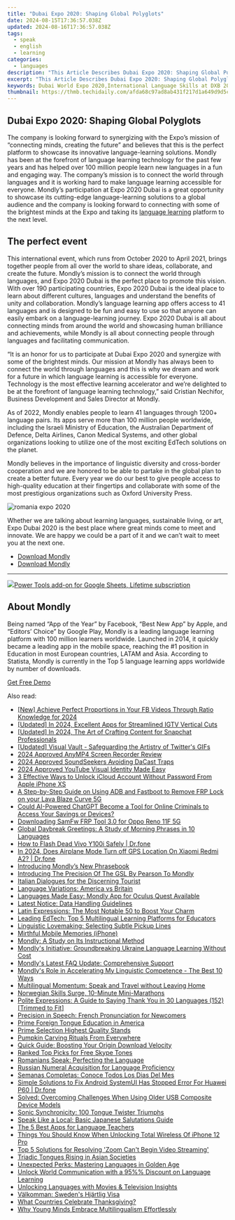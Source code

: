 ```yaml
---
title: "Dubai Expo 2020: Shaping Global Polyglots"
date: 2024-08-15T17:36:57.038Z
updated: 2024-08-16T17:36:57.038Z
tags:
  - speak
  - english
  - learning
categories:
  - languages
description: "This Article Describes Dubai Expo 2020: Shaping Global Polyglots"
excerpt: "This Article Describes Dubai Expo 2020: Shaping Global Polyglots"
keywords: Dubai World Expo 2020,International Language Skills at DXB 2020,Developing Linguistic Competence in Dubai's Global Hub,Dubai Expo 2020 Multilingual Experience,Shaping Polyglots for the Future Through Dubai Expo 2020,Embracing Diversity,Global Polyglotism at Dubai World Expo 2020
thumbnail: https://thmb.techidaily.com/afda68c97ad8ab431f217d1a649d9d5c1081b7b5e12422de4ab2672dba23567f.jpg
---
```


## Dubai Expo 2020: Shaping Global Polyglots

 The company is looking forward to synergizing with the Expo’s mission of “connecting minds, creating the future” and believes that this is the perfect platform to showcase its innovative language-learning solutions. Mondly has been at the forefront of language learning technology for the past few years and has helped over 100 million people learn new languages in a fun and engaging way. The company’s mission is to connect the world through languages and it is working hard to make language learning accessible for everyone. Mondly’s participation at Expo 2020 Dubai is a great opportunity to showcase its cutting-edge language-learning solutions to a global audience and the company is looking forward to connecting with some of the brightest minds at the Expo and taking its [language learning](https://shop.mondly.com/affiliate.php?ACCOUNT=ATISTUDI&AFFILIATE=108875&PATH=https://www.mondly.com?AFFILIATE=108875) platform to the next level.

## **The perfect event**

 This international event, which runs from October 2020 to April 2021, brings together people from all over the world to share ideas, collaborate, and create the future. Mondly’s mission is to connect the world through languages, and Expo 2020 Dubai is the perfect place to promote this vision. With over 190 participating countries, Expo 2020 Dubai is the ideal place to learn about different cultures, languages and understand the benefits of unity and collaboration. Mondly’s language learning app offers access to 41 languages and is designed to be fun and easy to use so that anyone can easily embark on a language-learning journey. Expo 2020 Dubai is all about connecting minds from around the world and showcasing human brilliance and achievements, while Mondly is all about connecting people through languages and facilitating communication.

 “It is an honor for us to participate at Dubai Expo 2020 and synergize with some of the brightest minds. Our mission at Mondly has always been to connect the world through languages and this is why we dream and work for a future in which language learning is accessible for everyone. Technology is the most effective learning accelerator and we’re delighted to be at the forefront of language learning technology,” said Cristian Nechifor, Business Development and Sales Director at Mondly.

 As of 2022, Mondly enables people to learn 41 languages through 1200+ language pairs. Its apps serve more than 100 million people worldwide, including the Israeli Ministry of Education, the Australian Department of Defence, Delta Airlines, Canon Medical Systems, and other global organizations looking to utilize one of the most exciting EdTech solutions on the planet.

 Mondly believes in the importance of linguistic diversity and cross-border cooperation and we are honored to be able to partake in the global plan to create a better future. Every year we do our best to give people access to high-quality education at their fingertips and collaborate with some of the most prestigious organizations such as Oxford University Press.

![romania expo 2020](https://edge.mondly.com/blog/wp-content/uploads/2022/03/mondly-expo-dubai.jpg "Mondly Brings The Future Of Language Learning At Expo 2020 Dubai 2")

 Whether we are talking about learning languages, sustainable living, or art, Expo Dubai 2020 is the best place where great minds come to meet and innovate. We are happy we could be a part of it and we can’t wait to meet you at the next one.

* [Download Mondly](https://www.facebook.com/sharer/sharer.php?u=https%3A%2F%2Fwww.mondly.com%2Fblog%2Fmondly-expo-2020-dubai%2F&t=Mondly+Brings+the+Future+of+Language+Learning+at+Expo+2020+Dubai "Share on Facebook")
* [Download Mondly](https://shop.mondly.com/affiliate.php?ACCOUNT=ATISTUDI&AFFILIATE=108875&PATH=https://www.mondly.com?AFFILIATE=108875)

---

<!-- affiliate ads begin -->
<a href="https://secure.2checkout.com/order/checkout.php?PRODS=4726807&QTY=1&AFFILIATE=108875&CART=1"><img src="https://secure.avangate.com/images/merchant/c14a8df1e1b4d5297e9cb30cb34d5a00/products/copy_copy_power-tools-48.png" border="0">Power Tools add-on for Google Sheets, Lifetime subscription</a>
<!-- affiliate ads end -->
## About Mondly

 Being named “App of the Year” by Facebook, “Best New App” by Apple, and “Editors’ Choice” by Google Play, Mondly is a leading language learning platform with 100 million learners worldwide. Launched in 2014, it quickly became a leading app in the mobile space, reaching the #1 position in Education in most European countries, LATAM and Asia. According to Statista, Mondly is currently in the Top 5 language learning apps worldwide by number of downloads.

[Get Free Demo](https://shop.mondly.com/affiliate.php?ACCOUNT=ATISTUDI&AFFILIATE=108875&PATH=https://www.mondly.com?AFFILIATE=108875)

<ins class="adsbygoogle"
     style="display:block"
     data-ad-format="autorelaxed"
     data-ad-client="ca-pub-7571918770474297"
     data-ad-slot="1223367746"></ins>



<ins class="adsbygoogle"
     style="display:block"
     data-ad-client="ca-pub-7571918770474297"
     data-ad-slot="8358498916"
     data-ad-format="auto"
     data-full-width-responsive="true"></ins>



<span class="atpl-alsoreadstyle">Also read:</span>
<div><ul>
<li><a href="https://facebook-video-files.techidaily.com/new-achieve-perfect-proportions-in-your-fb-videos-through-ratio-knowledge-for-2024/"><u>[New] Achieve Perfect Proportions in Your FB Videos Through Ratio Knowledge for 2024</u></a></li>
<li><a href="https://instagram-videos.techidaily.com/updated-in-2024-excellent-apps-for-streamlined-igtv-vertical-cuts/"><u>[Updated] In 2024, Excellent Apps for Streamlined IGTV Vertical Cuts</u></a></li>
<li><a href="https://snapchat-videos.techidaily.com/updated-in-2024-the-art-of-crafting-content-for-snapchat-professionals/"><u>[Updated] In 2024, The Art of Crafting Content for Snapchat Professionals</u></a></li>
<li><a href="https://twitter-videos.techidaily.com/updated-visual-vault-safeguarding-the-artistry-of-twitters-gifs/"><u>[Updated] Visual Vault - Safeguarding the Artistry of Twitter's GIFs</u></a></li>
<li><a href="https://video-capture.techidaily.com/2024-approved-anymp4-screen-recorder-review/"><u>2024 Approved  AnyMP4 Screen Recorder Review</u></a></li>
<li><a href="https://extra-guidance.techidaily.com/2024-approved-soundseekers-avoiding-dacast-traps/"><u>2024 Approved  SoundSeekers  Avoiding DaCast Traps</u></a></li>
<li><a href="https://facebook-record-videos.techidaily.com/2024-approved-youtube-visual-identity-made-easy/"><u>2024 Approved  YouTube Visual Identity Made Easy</u></a></li>
<li><a href="https://activate-lock.techidaily.com/3-effective-ways-to-unlock-icloud-account-without-password-from-apple-iphone-xs-by-drfone-ios/"><u>3 Effective Ways to Unlock iCloud Account Without Password From Apple iPhone XS</u></a></li>
<li><a href="https://android-frp.techidaily.com/a-step-by-step-guide-on-using-adb-and-fastboot-to-remove-frp-lock-on-your-lava-blaze-curve-5g-by-drfone-android/"><u>A Step-by-Step Guide on Using ADB and Fastboot to Remove FRP Lock on your Lava Blaze Curve 5G</u></a></li>
<li><a href="https://tech-revival.techidaily.com/could-ai-powered-chatgpt-become-a-tool-for-online-criminals-to-access-your-savings-or-devices/"><u>Could AI-Powered ChatGPT Become a Tool for Online Criminals to Access Your Savings or Devices?</u></a></li>
<li><a href="https://android-unlock.techidaily.com/downloading-samfw-frp-tool-30-for-oppo-reno-11f-5g-by-drfone-android/"><u>Downloading SamFw FRP Tool 3.0 for Oppo Reno 11F 5G</u></a></li>
<li><a href="https://mondly-stories.techidaily.com/global-daybreak-greetings-a-study-of-morning-phrases-in-10-languages/"><u>Global Daybreak Greetings: A Study of Morning Phrases in 10 Languages</u></a></li>
<li><a href="https://howto.techidaily.com/how-to-flash-dead-vivo-y100i-safely-drfone-by-drfone-fix-android-problems-fix-android-problems/"><u>How to Flash Dead Vivo Y100i Safely | Dr.fone</u></a></li>
<li><a href="https://review-topics.techidaily.com/in-2024-does-airplane-mode-turn-off-gps-location-on-xiaomi-redmi-a2-drfone-by-drfone-virtual-android/"><u>In 2024, Does Airplane Mode Turn off GPS Location On Xiaomi Redmi A2? | Dr.fone</u></a></li>
<li><a href="https://mondly-stories.techidaily.com/introducing-mondlys-new-phrasebook/"><u>Introducing Mondly’s New Phrasebook</u></a></li>
<li><a href="https://mondly-stories.techidaily.com/introducing-the-precision-of-the-gsl-by-pearson-to-mondly/"><u>Introducing The Precision Of The GSL By Pearson To Mondly</u></a></li>
<li><a href="https://mondly-stories.techidaily.com/italian-dialogues-for-the-discerning-tourist/"><u>Italian Dialogues for the Discerning Tourist</u></a></li>
<li><a href="https://mondly-stories.techidaily.com/language-variations-america-vs-britain/"><u>Language Variations: America vs Britain</u></a></li>
<li><a href="https://mondly-stories.techidaily.com/languages-made-easy-mondly-app-for-oculus-quest-available/"><u>Languages Made Easy: Mondly App for Oculus Quest Available</u></a></li>
<li><a href="https://mondly-stories.techidaily.com/latest-notice-data-handling-guidelines/"><u>Latest Notice: Data Handling Guidelines</u></a></li>
<li><a href="https://mondly-stories.techidaily.com/latin-expressions-the-most-notable-50-to-boost-your-charm/"><u>Latin Expressions: The Most Notable 50 to Boost Your Charm</u></a></li>
<li><a href="https://mondly-stories.techidaily.com/leading-edtech-top-5-multilingual-learning-platforms-for-educators/"><u>Leading EdTech: Top 5 Multilingual Learning Platforms for Educators</u></a></li>
<li><a href="https://mondly-stories.techidaily.com/linguistic-lovemaking-selecting-subtle-pickup-lines/"><u>Linguistic Lovemaking: Selecting Subtle Pickup Lines</u></a></li>
<li><a href="https://extra-information.techidaily.com/mirthful-mobile-memories-iphone/"><u>Mirthful Mobile Memories (iPhone)</u></a></li>
<li><a href="https://mondly-stories.techidaily.com/mondly-a-study-on-its-instructional-method/"><u>Mondly: A Study on Its Instructional Method</u></a></li>
<li><a href="https://mondly-stories.techidaily.com/mondlys-initiative-groundbreaking-ukraine-language-learning-without-cost/"><u>Mondly's Initiative: Groundbreaking Ukraine Language Learning Without Cost</u></a></li>
<li><a href="https://mondly-stories.techidaily.com/mondlys-latest-faq-update-comprehensive-support/"><u>Mondly's Latest FAQ Update: Comprehensive Support</u></a></li>
<li><a href="https://mondly-stories.techidaily.com/mondlys-role-in-accelerating-my-linguistic-competence-the-best-10-ways/"><u>Mondly's Role in Accelerating My Linguistic Competence - The Best 10 Ways</u></a></li>
<li><a href="https://mondly-stories.techidaily.com/multilingual-momentum-speak-and-travel-without-leaving-home/"><u>Multilingual Momentum: Speak and Travel without Leaving Home</u></a></li>
<li><a href="https://mondly-stories.techidaily.com/norwegian-skills-surge-10-minute-mini-marathons/"><u>Norwegian Skills Surge, 10-Minute Mini-Marathons</u></a></li>
<li><a href="https://mondly-stories.techidaily.com/polite-expressions-a-guide-to-saying-thank-you-in-30-languages-152-trimmed-to-fit/"><u>Polite Expressions: A Guide to Saying Thank You in 30 Languages (152) [Trimmed to Fit]</u></a></li>
<li><a href="https://mondly-stories.techidaily.com/precision-in-speech-french-pronunciation-for-newcomers/"><u>Precision in Speech: French Pronunciation for Newcomers</u></a></li>
<li><a href="https://mondly-stories.techidaily.com/prime-foreign-tongue-education-in-america/"><u>Prime Foreign Tongue Education in America</u></a></li>
<li><a href="https://extra-hints.techidaily.com/prime-selection-highest-quality-stands/"><u>Prime Selection  Highest Quality Stands</u></a></li>
<li><a href="https://mondly-stories.techidaily.com/pumpkin-carving-rituals-from-everywhere/"><u>Pumpkin Carving Rituals From Everywhere</u></a></li>
<li><a href="https://mondly-stories.techidaily.com/quick-guide-boosting-your-origin-download-velocity/"><u>Quick Guide: Boosting Your Origin Download Velocity</u></a></li>
<li><a href="https://extra-lessons.techidaily.com/ranked-top-picks-for-free-skype-tones/"><u>Ranked Top Picks for Free Skype Tones</u></a></li>
<li><a href="https://mondly-stories.techidaily.com/romanians-speak-perfecting-the-language/"><u>Romanians Speak: Perfecting the Language</u></a></li>
<li><a href="https://mondly-stories.techidaily.com/russian-numeral-acquisition-for-language-proficiency/"><u>Russian Numeral Acquisition for Language Proficiency</u></a></li>
<li><a href="https://mondly-stories.techidaily.com/semanas-completas-conoce-todos-los-dias-del-mes/"><u>Semanas Completas: Conoce Todos Los Dias Del Mes</u></a></li>
<li><a href="https://fix-guide.techidaily.com/simple-solutions-to-fix-android-systemui-has-stopped-error-for-huawei-p60-drfone-by-drfone-fix-android-problems-fix-android-problems/"><u>Simple Solutions to Fix Android SystemUI Has Stopped Error For Huawei P60 | Dr.fone</u></a></li>
<li><a href="https://mondly-stories.techidaily.com/solved-overcoming-challenges-when-using-older-usb-composite-device-models/"><u>Solved: Overcoming Challenges When Using Older USB Composite Device Models</u></a></li>
<li><a href="https://mondly-stories.techidaily.com/sonic-synchronicity-100-tongue-twister-triumphs/"><u>Sonic Synchronicity: 100 Tongue Twister Triumphs</u></a></li>
<li><a href="https://mondly-stories.techidaily.com/speak-like-a-local-basic-japanese-salutations-guide/"><u>Speak Like a Local: Basic Japanese Salutations Guide</u></a></li>
<li><a href="https://mondly-stories.techidaily.com/the-5-best-apps-for-language-teachers/"><u>The 5 Best Apps for Language Teachers</u></a></li>
<li><a href="https://ios-unlock.techidaily.com/things-you-should-know-when-unlocking-total-wireless-of-iphone-12-pro-by-drfone-ios/"><u>Things You Should Know When Unlocking Total Wireless Of iPhone 12 Pro</u></a></li>
<li><a href="https://mondly-stories.techidaily.com/top-5-solutions-for-resolving-zoom-cant-begin-video-streaming/"><u>Top 5 Solutions for Resolving 'Zoom Can't Begin Video Streaming'</u></a></li>
<li><a href="https://mondly-stories.techidaily.com/triadic-tongues-rising-in-asian-societies/"><u>Triadic Tongues Rising in Asian Societies</u></a></li>
<li><a href="https://mondly-stories.techidaily.com/unexpected-perks-mastering-languages-in-golden-age/"><u>Unexpected Perks: Mastering Languages in Golden Age</u></a></li>
<li><a href="https://mondly-stories.techidaily.com/unlock-world-communication-with-a-95-discount-on-language-learning/"><u>Unlock World Communication with a 95%% Discount on Language Learning</u></a></li>
<li><a href="https://mondly-stories.techidaily.com/unlocking-languages-with-movies-and-television-insights/"><u>Unlocking Languages with Movies & Television Insights</u></a></li>
<li><a href="https://mondly-stories.techidaily.com/valkomman-swedens-hjartlig-visa/"><u>Välkomman: Sweden's Hjärtlig Visa</u></a></li>
<li><a href="https://mondly-stories.techidaily.com/what-countries-celebrate-thanksgiving/"><u>What Countries Celebrate Thanksgiving?</u></a></li>
<li><a href="https://mondly-stories.techidaily.com/why-young-minds-embrace-multilingualism-effortlessly/"><u>Why Young Minds Embrace Multilingualism Effortlessly</u></a></li>
</ul></div>
